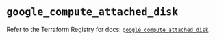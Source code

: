 # `google_compute_attached_disk`

Refer to the Terraform Registry for docs: [`google_compute_attached_disk`](https://registry.terraform.io/providers/hashicorp/google-beta/6.49.3/docs/resources/google_compute_attached_disk).
